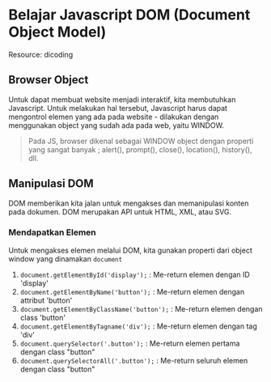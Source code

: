 # Belajar Javascript DOM (Document Object Model)
Resource: dicoding

## Browser Object
Untuk dapat membuat website menjadi interaktif, kita membutuhkan Javascript. Untuk melakukan hal tersebut, Javascript harus dapat mengontrol elemen yang ada pada website - dilakukan dengan menggunakan object yang sudah ada pada web, yaitu WINDOW.
> Pada JS, browser dikenal sebagai WINDOW object dengan properti yang sangat banyak ; alert(), prompt(), close(), location(), history(), dll.

## Manipulasi DOM
DOM memberikan kita jalan untuk mengakses dan memanipulasi konten pada dokumen. DOM merupakan API untuk HTML, XML, atau SVG. 

### Mendapatkan Elemen
Untuk mengakses elemen melalui DOM, kita gunakan properti dari object window yang dinamakan ```document```
1. ```document.getElementById('display');``` : Me-return elemen dengan ID 'display'
2. ```document.getElementByName('button');``` : Me-return elemen dengan attribut 'button'
3. ```document.getElementByClassName('button');``` : Me-return elemen dengan class 'button'
4. ```document.getElementByTagname('div');``` : Me-return elemen dengan tag 'div'
5. ```document.querySelector('.button');``` : Me-return elemen pertama dengan class "button"
6. ```document.querySelectorAll('.button');``` : Me-return seluruh elemen dengan class "button"

